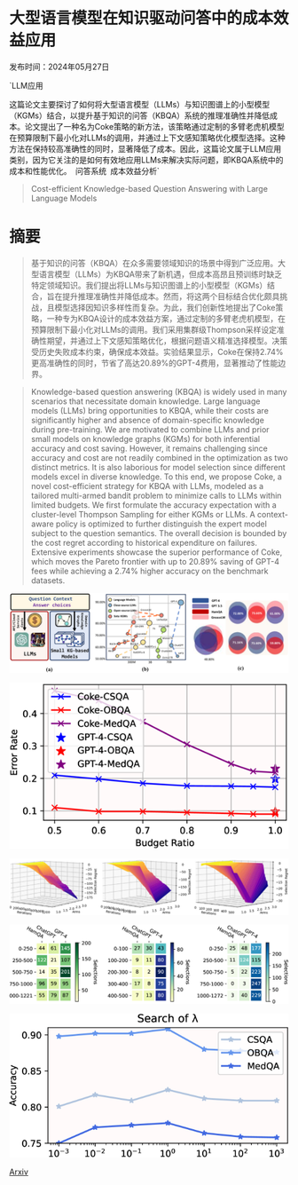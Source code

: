 # 大型语言模型在知识驱动问答中的成本效益应用

发布时间：2024年05月27日

`LLM应用

这篇论文主要探讨了如何将大型语言模型（LLMs）与知识图谱上的小型模型（KGMs）结合，以提升基于知识的问答（KBQA）系统的推理准确性并降低成本。论文提出了一种名为Coke策略的新方法，该策略通过定制的多臂老虎机模型在预算限制下最小化对LLMs的调用，并通过上下文感知策略优化模型选择。这种方法在保持较高准确性的同时，显著降低了成本。因此，这篇论文属于LLM应用类别，因为它关注的是如何有效地应用LLMs来解决实际问题，即KBQA系统中的成本和性能优化。` `问答系统` `成本效益分析`

> Cost-efficient Knowledge-based Question Answering with Large Language Models

# 摘要

> 基于知识的问答（KBQA）在众多需要领域知识的场景中得到广泛应用。大型语言模型（LLMs）为KBQA带来了新机遇，但成本高昂且预训练时缺乏特定领域知识。我们提出将LLMs与知识图谱上的小型模型（KGMs）结合，旨在提升推理准确性并降低成本。然而，将这两个目标结合优化颇具挑战，且模型选择因知识多样性而复杂。为此，我们创新性地提出了Coke策略，一种专为KBQA设计的成本效益方案，通过定制的多臂老虎机模型，在预算限制下最小化对LLMs的调用。我们采用集群级Thompson采样设定准确性期望，并通过上下文感知策略优化，根据问题语义精准选择模型。决策受历史失败成本约束，确保成本效益。实验结果显示，Coke在保持2.74%更高准确性的同时，节省了高达20.89%的GPT-4费用，显著推动了性能边界。

> Knowledge-based question answering (KBQA) is widely used in many scenarios that necessitate domain knowledge. Large language models (LLMs) bring opportunities to KBQA, while their costs are significantly higher and absence of domain-specific knowledge during pre-training. We are motivated to combine LLMs and prior small models on knowledge graphs (KGMs) for both inferential accuracy and cost saving. However, it remains challenging since accuracy and cost are not readily combined in the optimization as two distinct metrics. It is also laborious for model selection since different models excel in diverse knowledge. To this end, we propose Coke, a novel cost-efficient strategy for KBQA with LLMs, modeled as a tailored multi-armed bandit problem to minimize calls to LLMs within limited budgets. We first formulate the accuracy expectation with a cluster-level Thompson Sampling for either KGMs or LLMs. A context-aware policy is optimized to further distinguish the expert model subject to the question semantics. The overall decision is bounded by the cost regret according to historical expenditure on failures. Extensive experiments showcase the superior performance of Coke, which moves the Pareto frontier with up to 20.89% saving of GPT-4 fees while achieving a 2.74% higher accuracy on the benchmark datasets.

![大型语言模型在知识驱动问答中的成本效益应用](../../../paper_images/2405.17337/x1.png)

![大型语言模型在知识驱动问答中的成本效益应用](../../../paper_images/2405.17337/x2.png)

![大型语言模型在知识驱动问答中的成本效益应用](../../../paper_images/2405.17337/x3.png)

![大型语言模型在知识驱动问答中的成本效益应用](../../../paper_images/2405.17337/x4.png)

![大型语言模型在知识驱动问答中的成本效益应用](../../../paper_images/2405.17337/x5.png)

[Arxiv](https://arxiv.org/abs/2405.17337)